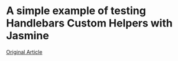# A simple example of testing Handlebars Custom Helpers with Jasmine

[Original Article](http://www.ericfeminella.com/blog/2012/03/13/testing-handlebars-helpers-with-jasmine/)